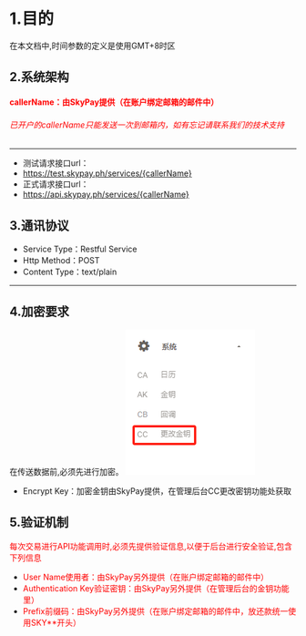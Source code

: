 # 1.目的

在本文档中,时间参数的定义是使用GMT+8时区
## 2.系统架构
#### <font color = red>callerName：由SkyPay提供（在账户绑定邮箱的邮件中）</font>
######  <font color = red>已开户的callerName只能发送一次到邮箱内，如有忘记请联系我们的技术支持</font>
_________________
- 测试请求接口url：
- https://test.skypay.ph/services/{callerName}
- 正式请求接口url：
- https://api.skypay.ph/services/{callerName}
## 3.通讯协议
- Service Type：Restful Service
- Http Method：POST
- Content Type：text/plain
_________________

## 4.加密要求
在传送数据前,必须先进行加密。
![CC更改金钥](./public/CC更改金钥.png "Shiprock")
- Encrypt Key：加密金钥由SkyPay提供，在管理后台CC更改密钥功能处获取

## 5.验证机制
<font color = red>每次交易进行API功能调用时,必须先提供验证信息,以便于后台进行安全验证,包含下列信息</font>
- <font color = red>User Name使用者：由SkyPay另外提供（在账户绑定邮箱的邮件中）</font>
- <font color = red>Authentication Key验证密钥：由SkyPay另外提供（在管理后台的金钥功能里）</font>
- <font color = red>Prefix前缀码：由SkyPay另外提供（在账户绑定邮箱的邮件中，放还款统一使用SKY**开头）</font>